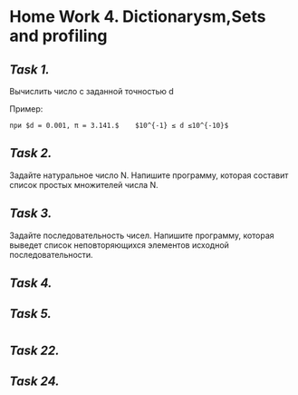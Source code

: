 # **Home Work 4. Dictionarysm,Sets and profiling**
## *Task 1.*
Вычислить число c заданной точностью d

Пример:

    при $d = 0.001, π = 3.141.$    $10^{-1} ≤ d ≤10^{-10}$
## *Task 2.*
Задайте натуральное число N. Напишите программу, которая составит список простых множителей числа N.
## *Task 3.*
Задайте последовательность чисел. Напишите программу, которая выведет список неповторяющихся элементов исходной последовательности.
## *Task 4.*

## *Task 5.*

#
## *Task 22.*

## *Task 24.*